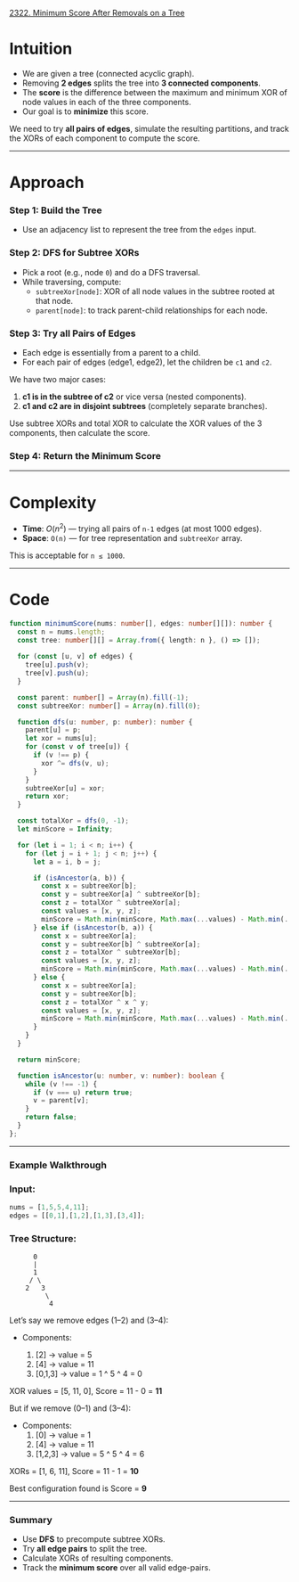 [2322. Minimum Score After Removals on a Tree](https://leetcode.com/problems/minimum-score-after-removals-on-a-tree/)

# Intuition

* We are given a tree (connected acyclic graph).
* Removing **2 edges** splits the tree into **3 connected components**.
* The **score** is the difference between the maximum and minimum XOR of node values in each of the three components.
* Our goal is to **minimize** this score.

We need to try **all pairs of edges**, simulate the resulting partitions, and track the XORs of each component to compute the score.

---

# Approach

### Step 1: Build the Tree

* Use an adjacency list to represent the tree from the `edges` input.

### Step 2: DFS for Subtree XORs

* Pick a root (e.g., node `0`) and do a DFS traversal.
* While traversing, compute:
  * `subtreeXor[node]`: XOR of all node values in the subtree rooted at that node.
  * `parent[node]`: to track parent-child relationships for each node.

### Step 3: Try all Pairs of Edges

* Each edge is essentially from a parent to a child.
* For each pair of edges (edge1, edge2), let the children be `c1` and `c2`.

We have two major cases:
1. **c1 is in the subtree of c2** or vice versa (nested components).
2. **c1 and c2 are in disjoint subtrees** (completely separate branches).

Use subtree XORs and total XOR to calculate the XOR values of the 3 components, then calculate the score.

### Step 4: Return the Minimum Score

---

# Complexity

* **Time**: $O(n^2)$ — trying all pairs of `n-1` edges (at most 1000 edges).
* **Space**: `O(n)` — for tree representation and `subtreeXor` array.

This is acceptable for `n ≤ 1000`.

---

# Code

```ts
function minimumScore(nums: number[], edges: number[][]): number {
  const n = nums.length;
  const tree: number[][] = Array.from({ length: n }, () => []);
  
  for (const [u, v] of edges) {
    tree[u].push(v);
    tree[v].push(u);
  }

  const parent: number[] = Array(n).fill(-1);
  const subtreeXor: number[] = Array(n).fill(0);

  function dfs(u: number, p: number): number {
    parent[u] = p;
    let xor = nums[u];
    for (const v of tree[u]) {
      if (v !== p) {
        xor ^= dfs(v, u);
      }
    }
    subtreeXor[u] = xor;
    return xor;
  }

  const totalXor = dfs(0, -1);
  let minScore = Infinity;

  for (let i = 1; i < n; i++) {
    for (let j = i + 1; j < n; j++) {
      let a = i, b = j;

      if (isAncestor(a, b)) {
        const x = subtreeXor[b];
        const y = subtreeXor[a] ^ subtreeXor[b];
        const z = totalXor ^ subtreeXor[a];
        const values = [x, y, z];
        minScore = Math.min(minScore, Math.max(...values) - Math.min(...values));
      } else if (isAncestor(b, a)) {
        const x = subtreeXor[a];
        const y = subtreeXor[b] ^ subtreeXor[a];
        const z = totalXor ^ subtreeXor[b];
        const values = [x, y, z];
        minScore = Math.min(minScore, Math.max(...values) - Math.min(...values));
      } else {
        const x = subtreeXor[a];
        const y = subtreeXor[b];
        const z = totalXor ^ x ^ y;
        const values = [x, y, z];
        minScore = Math.min(minScore, Math.max(...values) - Math.min(...values));
      }
    }
  }

  return minScore;

  function isAncestor(u: number, v: number): boolean {
    while (v !== -1) {
      if (v === u) return true;
      v = parent[v];
    }
    return false;
  }
};

```

---

### **Example Walkthrough**

### Input:

```ts
nums = [1,5,5,4,11];
edges = [[0,1],[1,2],[1,3],[3,4]];
```

### Tree Structure:

```
      0
      |
      1
     / \
    2   3
         \
          4
```

Let’s say we remove edges (1–2) and (3–4):

* Components:

  1. [2] → value = 5
  2. [4] → value = 11
  3. [0,1,3] → value = 1 ^ 5 ^ 4 = 0

XOR values = [5, 11, 0], Score = 11 - 0 = **11**

But if we remove (0–1) and (3–4):
* Components:
  1. [0] → value = 1
  2. [4] → value = 11
  3. [1,2,3] → value = 5 ^ 5 ^ 4 = 6

XORs = [1, 6, 11], Score = 11 - 1 = **10**

Best configuration found is Score = **9**

---

### **Summary**

* Use **DFS** to precompute subtree XORs.
* Try **all edge pairs** to split the tree.
* Calculate XORs of resulting components.
* Track the **minimum score** over all valid edge-pairs.
